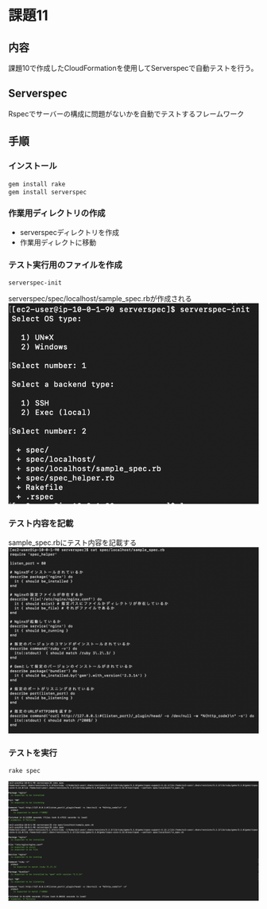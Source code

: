 # 課題11  

## 内容  
課題10で作成したCloudFormationを使用してServerspecで自動テストを行う。  

## Serverspec  
Rspecでサーバーの構成に問題がないかを自動でテストするフレームワーク  

## 手順  
### インストール  
```
gem install rake  
gem install serverspec
```  
### 作業用ディレクトリの作成  
* serverspecディレクトリを作成  
* 作業用ディレクトに移動  
### テスト実行用のファイルを作成  
```
serverspec-init
```  
serverspec/spec/localhost/sample_spec.rbが作成される  
![ファイル作成](img02/lecture11-1.png)  

### テスト内容を記載  
sample_spec.rbにテスト内容を記載する  
![テスト内容](img02/lecture11-3.png)  

### テストを実行  
```
rake spec
```  
  
![テスト結果](img02/lecture11-2.png)  
